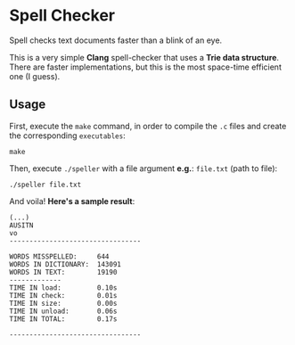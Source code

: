 # Spell Checker

Spell checks text documents faster than a blink of an eye.

This is a very simple **Clang** spell-checker that uses a **Trie data structure**. There are faster implementations, but this is the most space-time efficient one (I guess). 

## Usage
First, execute the `make` command, in order to compile the `.c` files and create the corresponding `executables`: 
```console
make
```

Then, execute `./speller` with a file argument **e.g.**: `file.txt` (path to file):
```console
./speller file.txt
```
And voila! **Here's a sample result**:
```
(...)
AUSITN
vo
---------------------------------

WORDS MISSPELLED:     644
WORDS IN DICTIONARY:  143091
WORDS IN TEXT:        19190
-------------
TIME IN load:         0.10s
TIME IN check:        0.01s
TIME IN size:         0.00s
TIME IN unload:       0.06s
TIME IN TOTAL:        0.17s

---------------------------------
```
